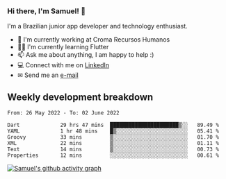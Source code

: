 ### Hi there, I'm Samuel! 👋

I'm a Brazilian junior app developer and technology enthusiast.

- 🏢 I'm currently working at Croma Recursos Humanos
- 👨‍💻 I'm currently learning Flutter
- 📫 Ask me about anything, I am happy to help :)
- 💻 Connect with me on [LinkedIn](https://www.linkedin.com/in/samuel-s-marques/)
- ✉ Send me an [e-mail](mailto:samuel.s.marques@protonmail.com)

## Weekly development breakdown
<!--START_SECTION:waka-->

```text
From: 26 May 2022 - To: 02 June 2022

Dart             29 hrs 47 mins  ██████████████████████▒░░   89.49 %
YAML             1 hr 48 mins    █▒░░░░░░░░░░░░░░░░░░░░░░░   05.41 %
Groovy           33 mins         ▒░░░░░░░░░░░░░░░░░░░░░░░░   01.70 %
XML              22 mins         ▒░░░░░░░░░░░░░░░░░░░░░░░░   01.11 %
Text             14 mins         ▒░░░░░░░░░░░░░░░░░░░░░░░░   00.73 %
Properties       12 mins         ░░░░░░░░░░░░░░░░░░░░░░░░░   00.61 %
```

<!--END_SECTION:waka-->

[![Samuel's github activity graph](https://activity-graph.herokuapp.com/graph?username=samuel-s-marques&theme=react-dark)](https://github.com/samuel-s-marques)
